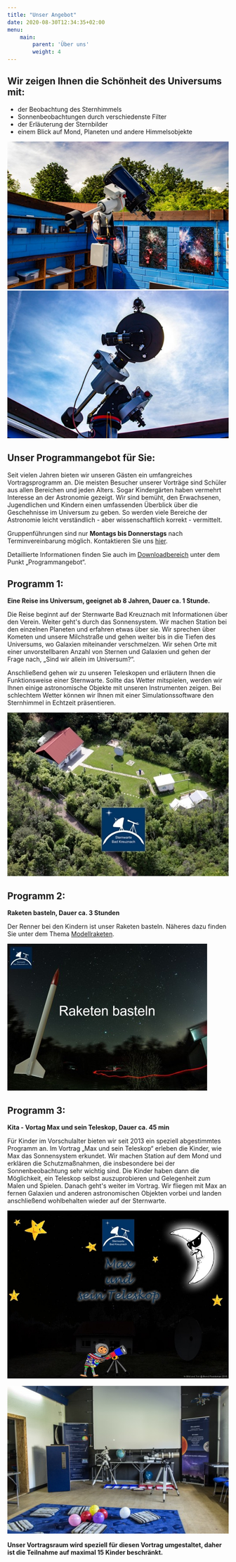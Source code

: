 ```yaml
---
title: "Unser Angebot"
date: 2020-08-30T12:34:35+02:00
menu:
    main: 
        parent: 'Über uns'
        weight: 4
---
```


##  Wir zeigen Ihnen die Schönheit des Universums mit:

- der Beobachtung des Sternhimmels
- Sonnenbeobachtungen durch verschiedenste Filter
- der Erläuterung der Sternbilder
- einem Blick auf Mond, Planeten und andere Himmelsobjekte

![MG 0055](MG_0055.jpg)
![MG 0085](MG_0085.jpg)

## Unser Programmangebot für Sie:

Seit vielen Jahren bieten wir unseren Gästen ein umfangreiches Vortragsprogramm an. Die meisten Besucher unserer Vorträge sind Schüler aus allen Bereichen und jeden Alters. Sogar Kindergärten haben vermehrt Interesse an der Astronomie gezeigt. Wir sind bemüht, den Erwachsenen, Jugendlichen und Kindern einen umfassenden Überblick über die Geschehnisse im Universum zu geben. So werden viele Bereiche der Astronomie leicht verständlich - aber wissenschaftlich korrekt - vermittelt.

Gruppenführungen sind nur **Montags bis Donnerstags** nach Terminvereinbarung möglich. Kontaktieren Sie uns [hier](/infos/kontakt/).

Detaillierte Informationen finden Sie auch im [Downloadbereich](/infos/downloads/) unter dem Punkt „Programmangebot“.

## Programm 1:

**Eine Reise ins Universum, geeignet ab 8 Jahren, Dauer ca. 1 Stunde.**

Die Reise beginnt auf der Sternwarte Bad Kreuznach mit Informationen über den Verein. Weiter geht's durch das Sonnensystem. Wir machen Station bei den einzelnen Planeten und erfahren etwas über sie. Wir sprechen über Kometen und unsere Milchstraße und gehen weiter bis in die Tiefen des Universums, wo Galaxien miteinander verschmelzen. Wir sehen Orte mit einer unvorstellbaren Anzahl von Sternen und Galaxien und gehen der Frage nach, „Sind wir allein im Universum?“.

Anschließend gehen wir zu unseren Teleskopen und erläutern Ihnen die Funktionsweise einer Sternwarte. Sollte das Wetter mitspielen, werden wir Ihnen einige astronomische Objekte mit unseren Instrumenten zeigen. Bei schlechtem Wetter können wir Ihnen mit einer Simulationssoftware den
Sternhimmel in Echtzeit präsentieren.

![hausvortrag.jpg](hausvortrag.jpg)

## Programm 2:

**Raketen basteln, Dauer ca. 3 Stunden**

Der Renner bei den Kindern ist unser Raketen basteln.
Näheres dazu finden Sie unter dem Thema [Modellraketen](/ueber-uns/modellraketen).

![raketen-basteln.jpg](raketen-basteln.jpg)

## Programm 3:

**Kita - Vortag Max und sein Teleskop, Dauer ca. 45 min**

Für Kinder im Vorschulalter bieten wir seit 2013 ein speziell abgestimmtes Programm an. Im Vortrag „Max und sein Teleskop“ erleben die Kinder, wie Max das Sonnensystem erkundet. Wir machen Station auf dem Mond und erklären die Schutzmaßnahmen, die  insbesondere bei der Sonnenbeobachtung sehr wichtig sind. Die Kinder haben dann die Möglichkeit, ein Teleskop selbst auszuprobieren und Gelegenheit zum Malen und Spielen. Danach geht's weiter im Vortrag. Wir fliegen mit Max an fernen Galaxien und anderen astronomischen Objekten vorbei und landen anschließend wohlbehalten wieder auf der Sternwarte.

![kita.jpg](kita.jpg)

![vortragsraum-umgestaltet.jpg](vortragsraum-umgestaltet.jpg)

**Unser Vortragsraum wird speziell für diesen Vortrag umgestaltet, daher ist die Teilnahme auf maximal 15 Kinder beschränkt.**